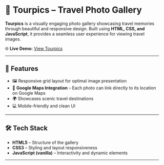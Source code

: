 # 📸 Tourpics – Travel Photo Gallery

**Tourpics** is a visually engaging photo gallery showcasing travel memories through beautiful and responsive design. Built using **HTML, CSS, and JavaScript**, it provides a seamless user experience for viewing travel images.

🌐 **Live Demo**: [View Tourpics](https://shyam-kumar-dev.github.io/Tourpics/)

---

## 📌 Features

- 🖼️ Responsive grid layout for optimal image presentation
- 📍 **Google Maps Integration** – Each photo can link directly to its location on Google Maps
- 🌍 Showcases scenic travel destinations
- 💻 Mobile-friendly and clean UI

---

## 🛠️ Tech Stack

- **HTML5** – Structure of the gallery
- **CSS3** – Styling and layout responsiveness
- **JavaScript (vanilla)** – Interactivity and dynamic elements

---